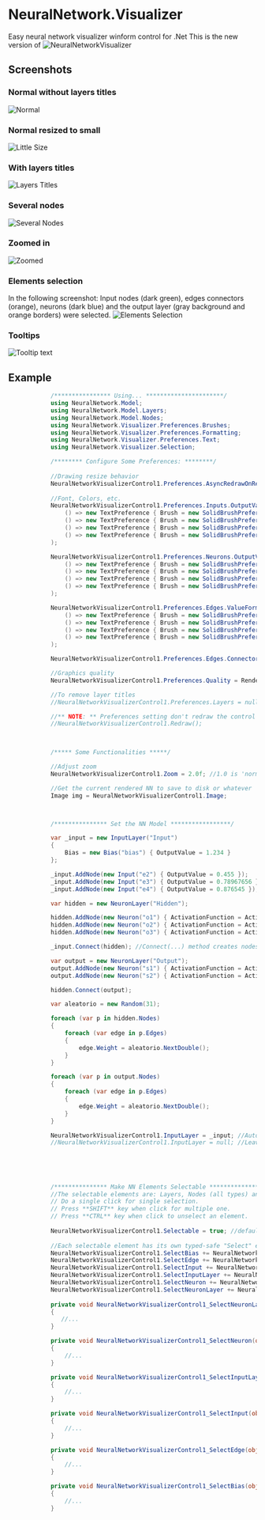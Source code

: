 # NeuralNetwork.Visualizer
Easy neural network visualizer winform control for .Net
This is the new version of ![NeuralNetworkVisualizer](https://github.com/sebastiantramontana/NeuralNetworkVisualizer)

## Screenshots
### Normal without layers titles
![Normal](https://github.com/sebastiantramontana/NeuralNetwork.Visualizer/raw/master/docs/Normal.PNG)
### Normal resized to small
![Little Size](https://github.com/sebastiantramontana/NeuralNetwork.Visualizer/raw/master/docs/NormalLittle.PNG)
### With layers titles
![Layers Titles](https://github.com/sebastiantramontana/NeuralNetwork.Visualizer/raw/master/docs/NormalWithTitles.PNG)
### Several nodes
![Several Nodes](https://github.com/sebastiantramontana/NeuralNetwork.Visualizer/raw/master/docs/SeveralNodes.PNG)
### Zoomed in
![Zoomed](https://github.com/sebastiantramontana/NeuralNetwork.Visualizer/raw/master/docs/SeveralNodesZoomed.png)
### Elements selection
In the following screenshot: Input nodes (dark green), edges connectors (orange), neurons (dark blue) and the output layer (gray background and orange borders) were selected.
![Elements Selection](https://github.com/sebastiantramontana/NeuralNetwork.Visualizer/raw/master/docs/NormalSelectedElements.png)
### Tooltips
![Tooltip text](https://github.com/sebastiantramontana/NeuralNetwork.Visualizer/raw/master/docs/NormalTooltipText.png)

## Example

```C#
			/**************** Using... **********************/
			using NeuralNetwork.Model;
			using NeuralNetwork.Model.Layers;
			using NeuralNetwork.Model.Nodes;
			using NeuralNetwork.Visualizer.Preferences.Brushes;
			using NeuralNetwork.Visualizer.Preferences.Formatting;
			using NeuralNetwork.Visualizer.Preferences.Text;
			using NeuralNetwork.Visualizer.Selection;

            /******** Configure Some Preferences: ********/
            
            //Drawing resize behavior
            NeuralNetworkVisualizerControl1.Preferences.AsyncRedrawOnResize = false; //default is true
            
            //Font, Colors, etc.
            NeuralNetworkVisualizerControl1.Preferences.Inputs.OutputValueFormatter = new ByValueSignFormatter<TextPreference>(
                () => new TextPreference { Brush = new SolidBrushPreference(Color.Red) },
                () => new TextPreference { Brush = new SolidBrushPreference(Color.Gray) },
                () => new TextPreference { Brush = new SolidBrushPreference(Color.Black) },
                () => new TextPreference { Brush = new SolidBrushPreference(Color.Black) }
            );

            NeuralNetworkVisualizerControl1.Preferences.Neurons.OutputValueFormatter = new ByValueSignFormatter<TextPreference>(
                () => new TextPreference { Brush = new SolidBrushPreference(Color.Red) },
                () => new TextPreference { Brush = new SolidBrushPreference(Color.Gray) },
                () => new TextPreference { Brush = new SolidBrushPreference(Color.Black) },
                () => new TextPreference { Brush = new SolidBrushPreference(Color.Black) }
            );

            NeuralNetworkVisualizerControl1.Preferences.Edges.ValueFormatter = new ByValueSignFormatter<TextPreference>(
                () => new TextPreference { Brush = new SolidBrushPreference(Color.Red) },
                () => new TextPreference { Brush = new SolidBrushPreference(Color.Gray) },
                () => new TextPreference { Brush = new SolidBrushPreference(Color.Black) },
                () => new TextPreference { Brush = new SolidBrushPreference(Color.Black) }
            );

            NeuralNetworkVisualizerControl1.Preferences.Edges.Connector = new CustomFormatter<Pen>((v) => v == 0.0 ? new Pen(Color.LightGray) : new Pen(Color.Black));

            //Graphics quality
            NeuralNetworkVisualizerControl1.Preferences.Quality = RenderQuality.High; //Low, Medium, High. Medium is default

            //To remove layer titles
            //NeuralNetworkVisualizerControl1.Preferences.Layers = null;

            //** NOTE: ** Preferences setting don't redraw the control automatically. If you need to redraw the current rendered NN, call to Redraw() method after all setting 
            //NeuralNetworkVisualizerControl1.Redraw();


            
            /***** Some Functionalities *****/

            //Adjust zoom
            NeuralNetworkVisualizerControl1.Zoom = 2.0f; //1.0 is 'normal' and default, fit the whole drawing to control size

            //Get the current rendered NN to save to disk or whatever
            Image img = NeuralNetworkVisualizerControl1.Image;



            /*************** Set the NN Model *****************/

            var _input = new InputLayer("Input")
            {
                Bias = new Bias("bias") { OutputValue = 1.234 }
            };

            _input.AddNode(new Input("e2") { OutputValue = 0.455 });
            _input.AddNode(new Input("e3") { OutputValue = 0.78967656 });
            _input.AddNode(new Input("e4") { OutputValue = 0.876545 });

            var hidden = new NeuronLayer("Hidden");

            hidden.AddNode(new Neuron("o1") { ActivationFunction = ActivationFunction.LeakyRelu, OutputValue = 2.364, SumValue = 2.364 });
            hidden.AddNode(new Neuron("o2") { ActivationFunction = ActivationFunction.Tanh, OutputValue = 0.552, SumValue = 55.44 });
            hidden.AddNode(new Neuron("o3") { ActivationFunction = ActivationFunction.Sigmoid, OutputValue = 0.876545, SumValue = 11.22 });

            _input.Connect(hidden); //Connect(...) method creates nodes connections

            var output = new NeuronLayer("Output");
            output.AddNode(new Neuron("s1") { ActivationFunction = ActivationFunction.BinaryStep, OutputValue = 0.78967656, SumValue = 0.5544 });
            output.AddNode(new Neuron("s2") { ActivationFunction = ActivationFunction.Softmax, OutputValue = 0.876545, SumValue = 0.5644 });

            hidden.Connect(output);

            var aleatorio = new Random(31);

            foreach (var p in hidden.Nodes)
            {
                foreach (var edge in p.Edges)
                {
                    edge.Weight = aleatorio.NextDouble();
                }
            }

            foreach (var p in output.Nodes)
            {
                foreach (var edge in p.Edges)
                {
                    edge.Weight = aleatorio.NextDouble();
                }
            }

            NeuralNetworkVisualizerControl1.InputLayer = _input; //Automatic rendering
            //NeuralNetworkVisualizerControl1.InputLayer = null; //Leave blank when needed
            
            
            
            
            
            /*************** Make NN Elements Selectable *****************/
            //The selectable elements are: Layers, Nodes (all types) and Edge connectors.
            // Do a single click for single selection.
            // Press **SHIFT** key when click for multiple one.
            // Press **CTRL** key when click to unselect an element.
                        
            NeuralNetworkVisualizerControl1.Selectable = true; //default is false
            
            //Each selectable element has its own typed-safe "Select" event
            NeuralNetworkVisualizerControl1.SelectBias += NeuralNetworkVisualizerControl1_SelectBias;
            NeuralNetworkVisualizerControl1.SelectEdge += NeuralNetworkVisualizerControl1_SelectEdge;
            NeuralNetworkVisualizerControl1.SelectInput += NeuralNetworkVisualizerControl1_SelectInput;
            NeuralNetworkVisualizerControl1.SelectInputLayer += NeuralNetworkVisualizerControl1_SelectInputLayer;
            NeuralNetworkVisualizerControl1.SelectNeuron += NeuralNetworkVisualizerControl1_SelectNeuron;
            NeuralNetworkVisualizerControl1.SelectNeuronLayer += NeuralNetworkVisualizerControl1_SelectNeuronLayer;
            
            private void NeuralNetworkVisualizerControl1_SelectNeuronLayer(object sender, SelectionEventArgs<NeuronLayer> e)
			{
			   //...
			}

			private void NeuralNetworkVisualizerControl1_SelectNeuron(object sender, SelectionEventArgs<Neuron> e)
			{
				//...
			}

            private void NeuralNetworkVisualizerControl1_SelectInputLayer(object sender, SelectionEventArgs<InputLayer> e)
            {
                //...
            }

            private void NeuralNetworkVisualizerControl1_SelectInput(object sender, SelectionEventArgs<Input> e)
            {
                //...
            }

            private void NeuralNetworkVisualizerControl1_SelectEdge(object sender, SelectionEventArgs<Edge> e)
            {
                //...
            }

            private void NeuralNetworkVisualizerControl1_SelectBias(object sender, SelectionEventArgs<Bias> e)
            {
                //...
            }
            
            
